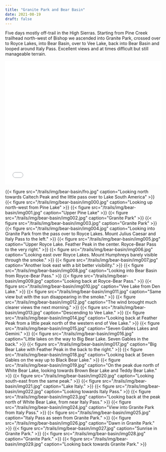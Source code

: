 ```yaml
---
title: "Granite Park and Bear Basin"
date: 2021-08-19
draft: false
---
```


Five days mostly off-trail in the High Sierras. Starting from Pine Creek trailhead north-west of Bishop we ascended into Granite Park, crossed over to Royce Lakes, into Bear Basin, over to Vee Lake, back into Bear Basin and looped around Italy Pass. Excellent views and at times difficult but still manageable terrain.

<iframe src="/trails/maps/bear-basin.html" width="100%" height="400" frameborder="0" name="iframe" onload="resizeIframe(this)" scrolling="no"></iframe>

{{< figure src="/trails/img/bear-basin/fro.jpg" caption="Looking north towards Caltech Peak and the little pass over to Lake South America" >}}
{{< figure src="/trails/img/bear-basin/img000.jpg" caption="Looking up north-west from Pine Lake" >}}
{{< figure src="/trails/img/bear-basin/img001.jpg" caption="Upper Pine Lake" >}}
{{< figure src="/trails/img/bear-basin/img002.jpg" caption="Granite Park" >}}
{{< figure src="/trails/img/bear-basin/img003.jpg" caption="Granite Park" >}}
{{< figure src="/trails/img/bear-basin/img004.jpg" caption="Looking into Granite Park from the pass over to Royce Lakes. Mount Julius Caesar and Italy Pass to the left." >}}
{{< figure src="/trails/img/bear-basin/img005.jpg" caption="Upper Royce Lake. Feather Peak in the center. Royce-Bear Pass to the very right." >}}
{{< figure src="/trails/img/bear-basin/img006.jpg" caption="Looking east over Royce Lakes. Mount Humphreys barely visible through the smoke." >}}
{{< figure src="/trails/img/bear-basin/img007.jpg" caption="Another look east with a bit better visibility." >}}
{{< figure src="/trails/img/bear-basin/img008.jpg" caption="Looking into Bear Basin from Royce-Bear Pass." >}}
{{< figure src="/trails/img/bear-basin/img009.jpg" caption="Looking back at Royce-Bear Pass." >}}
{{< figure src="/trails/img/bear-basin/img010.jpg" caption="Vee Lake from Den Lake." >}}
{{< figure src="/trails/img/bear-basin/img011.jpg" caption="Same view but with the sun disappearing in the smoke." >}}
{{< figure src="/trails/img/bear-basin/img012.jpg" caption="The wind brought much clearer views the next morning." >}}
{{< figure src="/trails/img/bear-basin/img013.jpg" caption="Descending to Vee Lake." >}}
{{< figure src="/trails/img/bear-basin/img014.jpg" caption="Looking back at Feather Peak from a little peak north of the western end of Vee Lake." >}}
{{< figure src="/trails/img/bear-basin/img015.jpg" caption="Seven Gables Lakes and Gemini." >}}
{{< figure src="/trails/img/bear-basin/img016.jpg" caption="Little lakes on the way to Big Bear Lake. Seven Gables in the back." >}}
{{< figure src="/trails/img/bear-basin/img017.jpg" caption="Big Bear Lake with Feather Peak in the back to the right." >}}
{{< figure src="/trails/img/bear-basin/img018.jpg" caption="Looking back at Seven Gables on the way up to Black Bear Lake." >}}
{{< figure src="/trails/img/bear-basin/img019.jpg" caption="On the peak due north of White Bear Lake, looking towards Brown Bear Lake and Teddy Bear Lake." >}}
{{< figure src="/trails/img/bear-basin/img020.jpg" caption="Looking south-east from the same peak." >}}
{{< figure src="/trails/img/bear-basin/img021.jpg" caption="Lake Italy." >}}
{{< figure src="/trails/img/bear-basin/img022.jpg" caption="Looking towards Italy Pass." >}}
{{< figure src="/trails/img/bear-basin/img023.jpg" caption="Looking back at the peak north of White Bear Lake, from near Italy Pass." >}}
{{< figure src="/trails/img/bear-basin/img024.jpg" caption="View into Granite Park from Italy Pass." >}}
{{< figure src="/trails/img/bear-basin/img025.jpg" caption="Italy Pass as seen from Granite Park." >}}
{{< figure src="/trails/img/bear-basin/img026.jpg" caption="Dawn in Granite Park." >}}
{{< figure src="/trails/img/bear-basin/img027.jpg" caption="Sunrise in Granite Park." >}}
{{< figure src="/trails/img/bear-basin/img028.jpg" caption="Granite Park." >}}
{{< figure src="/trails/img/bear-basin/img029.jpg" caption="Looking back towards Granite Park." >}}
